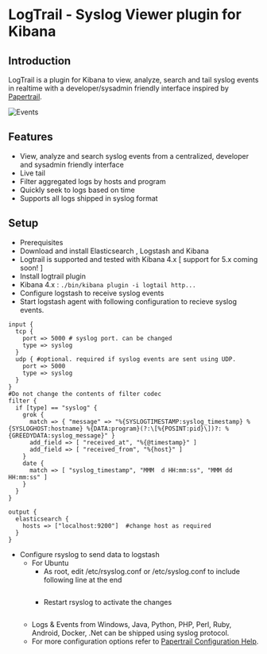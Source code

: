 # LogTrail - Syslog Viewer plugin for Kibana

Introduction
------------
LogTrail is a plugin for Kibana to view, analyze, search and tail syslog events in realtime with a developer/sysadmin friendly interface inspired by [Papertrail](https://papertrailapp.com/).

![Events](https://raw.githubusercontent.com/sivasamyk/logtrail/master/screenshot.png)

Features
--------
 - View, analyze and search syslog events from a centralized, developer and sysadmin friendly interface
 - Live tail
 - Filter aggregated logs by hosts and program
 - Quickly seek to logs based on time
 - Supports all logs shipped in syslog format

Setup
-----
- Prerequisites
 - Download and install Elasticsearch , Logstash and Kibana
 - Logtrail is supported and tested with Kibana 4.x [ support for 5.x coming soon! ]
- Install logtrail plugin
 - Kibana 4.x : `./bin/kibana plugin -i logtail http...`
- Configure logstash to receive syslog events
 - Start logstash agent with following configuration to recieve syslog events.
  ```
  input {
    tcp {
      port => 5000 # syslog port. can be changed
      type => syslog
    }
    udp { #optional. required if syslog events are sent using UDP.
      port => 5000
      type => syslog
    }
  }
  #Do not change the contents of filter codec
  filter {
    if [type] == "syslog" {
      grok {
        match => { "message" => "%{SYSLOGTIMESTAMP:syslog_timestamp} %{SYSLOGHOST:hostname} %{DATA:program}(?:\[%{POSINT:pid}\])?: %{GREEDYDATA:syslog_message}" }
        add_field => [ "received_at", "%{@timestamp}" ]
        add_field => [ "received_from", "%{host}" ]
      }
      date {
        match => [ "syslog_timestamp", "MMM  d HH:mm:ss", "MMM dd HH:mm:ss" ]
      }
    }
  }

  output {
    elasticsearch {
      hosts => ["localhost:9200"]  #change host as required
    }
  }
  ```
- Configure rsyslog to send data to logstash
  - For Ubuntu
    - As root, edit /etc/rsyslog.conf or /etc/syslog.conf to include following line at the end
      ```*.*                       @<logstash-agent-ip>:<port>
      ```
    - Restart rsyslog to activate the changes
      ```sudo service rsyslog restart
      ```
  - Logs & Events from Windows, Java, Python, PHP, Perl, Ruby, Android, Docker, .Net can be shipped using syslog protocol.
  - For more configuration options refer to [Papertrail Configuration Help](http://help.papertrailapp.com/).

